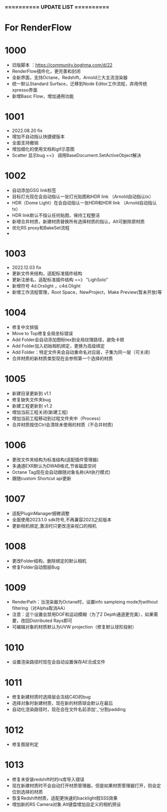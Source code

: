 ###  ==========  UPDATE LIST  ==========  ###
# For RenderFlow

# 1000
- 旧版脚本 ：https://community.boghma.com/d/22
- RenderFlow插件化，更完善和封闭
- 全新界面，支持Octane，Redshift，Arnold三大主流渲染器
- 统一默认Standard Surface，迁移到Node Editor工作流程，弃用传统xpresso界面
- 新增Basic Flow，增加通用功能
 
# 1001
- 2022.08.20 fix
- 增加不自动指认快捷键版本
- 全面支持撤销
- 增加细化的使用文档和gif示意图
- Scatter 显示bug ==》 调用BaseDocument.SetActiveObject解决

# 1002
- 自动添加GSG link标签
- 目标灯光现在会自动指认一张灯光贴图和HDR link （Arnold自动指认tx）
- HDR（Dome Light）在会自动指认一张HDR和HDR link （Arnold自动指认tx）
- HDR link默认不指认任何贴图，保持工程整洁
- 新增合并材质，新建材质替换所有选择材质的指认，Alt可删除原材质
- 优化RS proxy和BakeSet流程
- 
# 1003
- 2022.12.03 fix
- 更新文件夹结构，适配标准插件结构
- 更新注册名，适配标准插件结构 ==》 "LighSolo"
- 新增符号 4d.Orslight ，c4d.Olight
- 新增工作流程管理，Root Space，NewProject，Make Preview(暂未开放)等

# 1004
- 修复中文排版
- Move to Top修复全局坐标错误
- Add Folder会自动添加图标tex到全局纹理路径，避免卡顿
- Add Folder加入初始相机绑定，更换为高级绑定
- Add Folder：特定文件夹会自动重命名对应层，子集为同一层（可关闭）
- 合并材质的新材质类型现在会参照第一个选择的材质

# 1005
- 新建目录更新到 v1.1
- 修复缺失文件夹bug
- 新建工程更新到 v1.2
- 增加当前工程关闭(新建工程)
- 增加当前工程移动到过程文件夹中（Process）
- 合并材质按住Ctrl会清除未使用的材质（不合并材质)

# 1006
- 更改文件夹结构为标准结构(适配插件管理器)
- 多通道EXR默认为DWAB格式,节省磁盘空间
- Octane Tag现在会自动跟随对象名称(Alt执行模式)
- 跟随custom Shortcut api更新

# 1007
- 适配PluginManager细微调整
- 全面使用2023.1.0 sdk符号,不再兼容2023之前版本
- 更新相机绑定,激活时只更改渲染视口的相机

# 1008
- 更改Folder结构，删除绑定的默认相机
- 修复Folder自动图层Bug

# 1009
- RenderPath：当渲染器为Octane时，设置info sampleing mode为without filtering（对Alpha取消AA）
- 注意：这个设置会禁用DOF和运动模糊（为了Z Depth通道更完美），如果需要，改回Distributed Rays即可
- 可编辑对象的材质默认为UVW projection（修复默认球形投射）

# 1010
- 设置渲染路径时现在会自动设置保存AE合成文件

# 1011
- 修复新建材质时选择层会冻结C4D的bug
- 选择对象时新建材质，现在新的材质球会默认在最后
- 自动化渲染路径时，现在会在文件名前添加'_'分割padding

# 1012
- 修复图层判定

# 1013
- 修复未安装redshift时的rs库导入错误
- 现在新建材质时不会自动打开材质管理器，但是如果材质管理器打开，则会定位到选择的材质
- 恢复Redshift材质，适配更快速的backlight假SSS效果
- 增加新的RS Camera对象.Alt键盘增加自定义的相机预设
